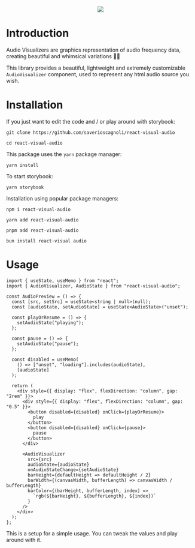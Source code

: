 <div align="center">
<img src="./docs/logo.gif">
</div>

# Introduction

Audio Visualizers are graphics representation of audio frequency data, creating beautiful and whimsical variations 🧙‍♂️

This library provides a beautiful, lightweight and extremely customizable `AudioVisualizer` component, used to represent any html audio source you wish.

# Installation

If you just want to edit the code and / or play around with storybook:

```
git clone https://github.com/saverioscagnoli/react-visual-audio

cd react-visual-audio
```

This package uses the `yarn` package manager:

```
yarn install
```

To start storybook:

```
yarn storybook
```

Installation using popular package managers:

```
npm i react-visual-audio

yarn add react-visual-audio

pnpm add react-visual-audio

bun install react-visual audio
```

# Usage

```tsx
import { useState, useMemo } from "react";
import { AudioVisualizer, AudioState } from "react-visual-audio";

const AudioPreview = () => {
  const [src, setSrc] = useState<string | null>(null);
  const [audioState, setAudioState] = useState<AudioState>("unset");

  const playOrResume = () => {
    setAudioState("playing");
  };

  const pause = () => {
    setAudioState("pause");
  };

  const disabled = useMemo(
    () => ["unset", "loading"].includes(audioState),
    [audioState]
  );

  return (
    <div style={{ display: "flex", flexDirection: "column", gap: "2rem" }}>
      <div style={{ display: "flex", flexDirection: "column", gap: "0.5" }}>
        <button disabled={disabled} onClick={playOrResume}>
          play
        </button>
        <button disabled={disabled} onClick={pause}>
          pause
        </button>
      </div>

      <AudioVisualizer
        src={src}
        audioState={audioState}
        onAudioStateChange={setAudioState}
        barHeight={defaultHeight => defaultHeight / 2}
        barWidth={(canvasWidth, bufferLength) => canvasWidth / bufferLength}
        barColor={(barHeight, bufferLength, index) =>
          `rgb(${barHeight}, ${bufferLength}, ${index})`
        }
      />
    </div>
  );
};
```

This is a setup for a simple usage. You can tweak the values and play around with it.
